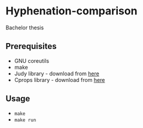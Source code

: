 # Hyphenation-comparison
Bachelor thesis

## Prerequisites
- GNU coreutils
- make
- Judy library - download from [here](https://sourceforge.net/projects/judy/) 
- Cprops library - download from [here](https://sourceforge.net/projects/cprops/files/) 

## Usage
- `make`
- `make run`